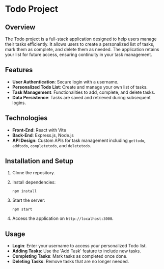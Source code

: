 # Todo Project

## Overview

The Todo project is a full-stack application designed to help users manage their tasks efficiently. It allows users to create a personalized list of tasks, mark them as complete, and delete them as needed. The application retains your list for future access, ensuring continuity in your task management.

## Features

- **User Authentication**: Secure login with a username.
- **Personalized Todo List**: Create and manage your own list of tasks.
- **Task Management**: Functionalities to add, complete, and delete tasks.
- **Data Persistence**: Tasks are saved and retrieved during subsequent logins.



## Technologies

- **Front-End**: React with Vite
- **Back-End**: Express.js, Node.js
- **API Design**: Custom APIs for task management including `gettodo`, `addtodo`, `completetodo`, and `deletetodo`.





## Installation and Setup

1. Clone the repository.

2. Install dependencies:

   `npm install`

3. Start the server:

   `npm start`

4. Access the application on `http://localhost:3000`.



## Usage

- **Login**: Enter your username to access your personalized Todo list.
- **Adding Tasks**: Use the 'Add Task' feature to include new tasks.
- **Completing Tasks**: Mark tasks as completed once done.
- **Deleting Tasks**: Remove tasks that are no longer needed.

